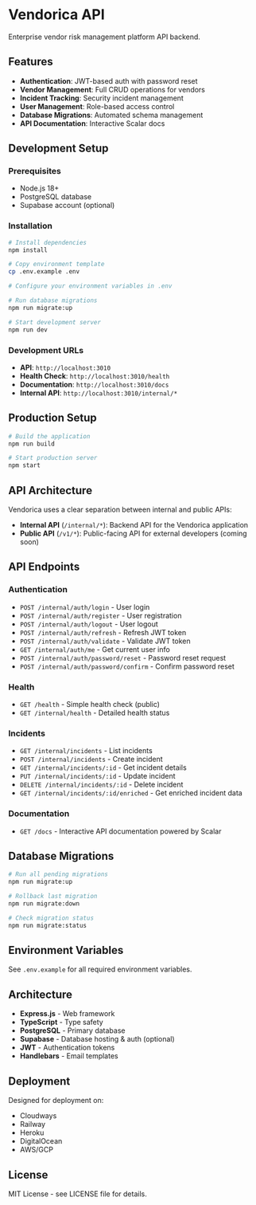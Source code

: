 # Vendorica API

Enterprise vendor risk management platform API backend.

## Features

- **Authentication**: JWT-based auth with password reset
- **Vendor Management**: Full CRUD operations for vendors
- **Incident Tracking**: Security incident management
- **User Management**: Role-based access control
- **Database Migrations**: Automated schema management
- **API Documentation**: Interactive Scalar docs

## Development Setup

### Prerequisites
- Node.js 18+
- PostgreSQL database
- Supabase account (optional)

### Installation

```bash
# Install dependencies
npm install

# Copy environment template
cp .env.example .env

# Configure your environment variables in .env

# Run database migrations
npm run migrate:up

# Start development server
npm run dev
```

### Development URLs
- **API**: `http://localhost:3010`
- **Health Check**: `http://localhost:3010/health`
- **Documentation**: `http://localhost:3010/docs`
- **Internal API**: `http://localhost:3010/internal/*`

## Production Setup

```bash
# Build the application
npm run build

# Start production server  
npm start
```

## API Architecture

Vendorica uses a clear separation between internal and public APIs:

- **Internal API** (`/internal/*`): Backend API for the Vendorica application
- **Public API** (`/v1/*`): Public-facing API for external developers (coming soon)

## API Endpoints

### Authentication  
- `POST /internal/auth/login` - User login
- `POST /internal/auth/register` - User registration
- `POST /internal/auth/logout` - User logout
- `POST /internal/auth/refresh` - Refresh JWT token
- `POST /internal/auth/validate` - Validate JWT token
- `GET /internal/auth/me` - Get current user info
- `POST /internal/auth/password/reset` - Password reset request
- `POST /internal/auth/password/confirm` - Confirm password reset

### Health
- `GET /health` - Simple health check (public)
- `GET /internal/health` - Detailed health status

### Incidents
- `GET /internal/incidents` - List incidents
- `POST /internal/incidents` - Create incident
- `GET /internal/incidents/:id` - Get incident details
- `PUT /internal/incidents/:id` - Update incident
- `DELETE /internal/incidents/:id` - Delete incident
- `GET /internal/incidents/:id/enriched` - Get enriched incident data

### Documentation
- `GET /docs` - Interactive API documentation powered by Scalar

## Database Migrations

```bash
# Run all pending migrations
npm run migrate:up

# Rollback last migration
npm run migrate:down

# Check migration status
npm run migrate:status
```

## Environment Variables

See `.env.example` for all required environment variables.

## Architecture

- **Express.js** - Web framework
- **TypeScript** - Type safety
- **PostgreSQL** - Primary database
- **Supabase** - Database hosting & auth (optional)
- **JWT** - Authentication tokens
- **Handlebars** - Email templates

## Deployment

Designed for deployment on:
- Cloudways
- Railway
- Heroku  
- DigitalOcean
- AWS/GCP

## License

MIT License - see LICENSE file for details.